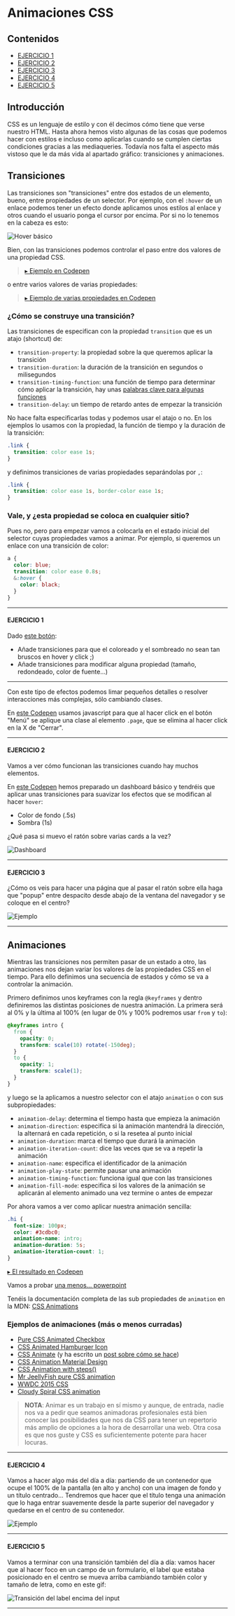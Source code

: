 # Animaciones CSS

## Contenidos

<!-- TOC depthFrom:4 depthTo:4 -->

- [EJERCICIO 1](#ejercicio-1)
- [EJERCICIO 2](#ejercicio-2)
- [EJERCICIO 3](#ejercicio-3)
- [EJERCICIO 4](#ejercicio-4)
- [EJERCICIO 5](#ejercicio-5)

<!-- /TOC -->

## Introducción

CSS es un lenguaje de estilo y con él decimos cómo tiene que verse nuestro HTML. Hasta ahora hemos visto algunas de las cosas que podemos hacer con estilos e incluso como aplicarlas cuando se cumplen ciertas condiciones gracias a las mediaqueries. Todavía nos falta el aspecto más vistoso que le da más vida al apartado gráfico: transiciones y animaciones.

## Transiciones

Las transiciones son "transiciones" entre dos estados de un elemento, bueno, entre propiedades de un selector. Por ejemplo, con el `:hover` de un enlace podemos tener un efecto donde aplicamos unos estilos al enlace y otros cuando el usuario ponga el cursor por encima. Por si no lo tenemos en la cabeza es esto:

![Hover básico](assets/images/1-13/hover.png)

Bien, con las transiciones podemos controlar el paso entre dos valores de una propiedad CSS.

> [&rtrif; Ejemplo en Codepen](https://codepen.io/adalab/pen/baEmxK)

o entre varios valores de varias propiedades:

> [&rtrif; Ejemplo de varias propiedades en Codepen](https://codepen.io/adalab/pen/dJGwPg)

### ¿Cómo se construye una transición?

Las transiciones de especifican con la propiedad `transition` que es un atajo (shortcut) de:

- `transition-property`: la propiedad sobre la que queremos aplicar la transición
- `transition-duration`: la duración de la transición en segundos o milisegundos
- `transition-timing-function`: una función de tiempo para determinar cómo aplicar la transición, hay unas [palabras clave para algunas funciones](https://developer.mozilla.org/en-US/docs/Web/CSS/single-transition-timing-function#Keywords_for_common_timing_functions)
- `transition-delay`: un tiempo de retardo antes de empezar la transición

No hace falta especificarlas todas y podemos usar el atajo o no. En los ejemplos lo usamos con la propiedad, la función de tiempo y la duración de la transición:

```css
.link {
  transition: color ease 1s;
}
```

y definimos transiciones de varias propiedades separándolas por `,`:

```css
.link {
  transition: color ease 1s, border-color ease 1s;
}
```

### Vale, y ¿esta propiedad se coloca en cualquier sitio?

Pues no, pero para empezar vamos a colocarla en el estado inicial del selector cuyas propiedades vamos a animar.
Por ejemplo, si queremos un enlace con una transición de color:

```scss
a {
  color: blue;
  transition: color ease 0.8s;
  &:hover {
    color: black;
  }
}
```

---

#### EJERCICIO 1

Dado [este botón](https://codepen.io/adalab/pen/XVXGVN?editors=1100):

- Añade transiciones para que el coloreado y el sombreado no sean tan bruscos en hover y click ;)
- Añade transiciones para modificar alguna propiedad (tamaño, redondeado, color de fuente...)

---

Con este tipo de efectos podemos limar pequeños detalles o resolver interacciones más complejas, sólo cambiando clases.

En [este Codepen](https://codepen.io/adalab/pen/goPZep) usamos javascript para que al hacer click en el botón "Menú" se aplique una clase al elemento `.page`, que se elimina al hacer click en la X de "Cerrar".

---

#### EJERCICIO 2

Vamos a ver cómo funcionan las transiciones cuando hay muchos elementos.

En [este Codepen](https://codepen.io/adalab/pen/qJGGoe) hemos preparado un dashboard básico y tendréis que aplicar unas transiciones para suavizar los efectos que se modifican al hacer `hover`:

- Color de fondo (.5s)
- Sombra (1s)

¿Qué pasa si muevo el ratón sobre varias cards a la vez?

![Dashboard](assets/images/1-13/dashboard.png)

---

#### EJERCICIO 3

¿Cómo os veis para hacer una página que al pasar el ratón sobre ella haga que "popup" entre despacito desde abajo de la ventana del navegador y se coloque en el centro?

![Ejemplo](assets/images/1-13/popup-transition.png)

---

## Animaciones

Mientras las transiciones nos permiten pasar de un estado a otro, las animaciones nos dejan variar los valores de las propiedades CSS en el tiempo.
Para ello definimos una secuencia de estados y cómo se va a controlar la animación.

Primero definimos unos keyframes con la regla `@keyframes` y dentro definiremos las distintas posiciones de nuestra animación. La primera será al 0% y la última al 100% (en lugar de 0% y 100% podremos usar `from` y `to`):

```css
@keyframes intro {
  from {
    opacity: 0;
    transform: scale(10) rotate(-150deg);
  }
  to {
    opacity: 1;
    transform: scale(1);
  }
}
```

y luego se la aplicamos a nuestro selector con el atajo `animation` o con sus subpropiedades:

- `animation-delay`: determina el tiempo hasta que empieza la animación
- `animation-direction`: especifica si la animación mantendrá la dirección, la alternará en cada repetición, o si la resetea al punto inicial
- `animation-duration`: marca el tiempo que durará la animación
- `animation-iteration-count`: dice las veces que se va a repetir la animación
- `animation-name`: especifica el identificador de la animación
- `animation-play-state`: permite pausar una animación
- `animation-timing-function`: funciona igual que con las transiciones
- `animation-fill-mode`: especifica si los valores de la animación se aplicarán al elemento animado una vez termine o antes de empezar

Por ahora vamos a ver como aplicar nuestra animación sencilla:

```css
.hi {
  font-size: 100px;
  color: #3cdbc0;
  animation-name: intro;
  animation-duration: 5s;
  animation-iteration-count: 1;
}
```

[&rtrif; El resultado en Codepen](https://codepen.io/adalab/pen/qpbwwG)

Vamos a probar [una menos... powerpoint](https://codepen.io/adalab/pen/jYWjVj)

Tenéis la documentación completa de las sub propiedades de `animation` en la MDN: [CSS Animations](https://developer.mozilla.org/en-US/docs/Web/CSS/CSS_Animations)

### Ejemplos de animaciones (más o menos curradas)

- [Pure CSS Animated Checkbox](https://codepen.io/north-of-rapture/pen/rWqega?limit=all&page=2&q=css+animation)
- [CSS Animated Hamburger Icon](https://codepen.io/elijahmanor/pen/Igpoe?q=css+animation&limit=all&type=type-pens)
- [CSS Animate](https://codepen.io/mdd/pen/xEuyG?q=css+animation&limit=all&type=type-pens) (y ha escrito un [post sobre cómo se hace](https://webdesign.tutsplus.com/tutorials/a-beginners-introduction-to-css-animation--cms-21068))
- [CSS Animation Material Design](https://codepen.io/Michiel/pen/EBtga?limit=all&page=3&q=css+animation)
- [CSS Animation with steps()](https://codepen.io/Guilh/pen/yldGp?limit=all&page=4&q=css+animation)
- [Mr JeellyFish pure CSS animation](https://codepen.io/FabioG/pen/QjLreK?q=css+animation&limit=all&type=type-pens)
- [WWDC 2015 CSS](https://codepen.io/donovanh/pen/pvMeeB?q=css+animation&limit=all&type=type-pens)
- [Cloudy Spiral CSS animation](https://codepen.io/hakimel/pen/aIhkf?q=css+animation&limit=all&type=type-pens)

> **NOTA**:
> Animar es un trabajo en sí mismo y aunque, de entrada, nadie nos va a pedir que seamos animadoras profesionales está bien conocer las posibilidades que nos da CSS para tener un repertorio más amplio de opciones a la hora de desarrollar una web. Otra cosa es que nos guste y CSS es suficientemente potente para hacer locuras.

---

#### EJERCICIO 4

Vamos a hacer algo más del día a día: partiendo de un contenedor que ocupe el 100% de la pantalla (en alto y ancho) con una imagen de fondo y un título centrado...
Tendremos que hacer que el título tenga una animación que lo haga entrar suavemente desde la parte superior del navegador y quedarse en el centro de su contenedor.

![Ejemplo](assets/images/1-13/title-animation.png)

---

#### EJERCICIO 5

Vamos a terminar con una transición también del día a día: vamos hacer que al hacer foco en un campo de un formulario, el label que estaba posicionado en el centro se mueva arriba cambiando también color y tamaño de letra, como en este gif:

![Transición del label encima del input](assets/images/1-13/exercise-5.gif)

---
